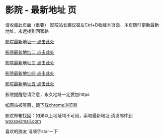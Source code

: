 # 影院 - 最新地址 页

请收藏此页面（重要）
影院站长建议狼友Ctrl+D收藏本页面，本页随时更新最新地址，永远找到回家路

[影院最新地址一 点击此处](https://5ggr.buzz/) 

[影院最新地址二 点击此处](https://5ggg.buzz/) 

[影院最新地址三 点击此处](https://5ggp.buzz/) 

[影院最新地址四 点击此处](https://5ggh.buzz/) 

[影院最新地址五 点击此处](https://5ggm.buzz/) 

影院提醒您请注意，永久地址一定要加https

[如网站被屏蔽，请下载chrome浏览器](https://8xe23.com/chrome_93.0.4577.82.apk) 

影院邮箱找回：如果以上地址均不可用，索取最新地址,请发邮件到 woxsx@mail.com

喜欢的狼友 请顺手star一下